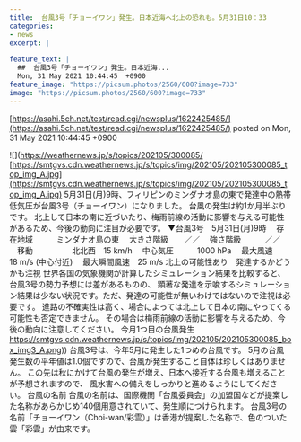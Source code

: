 ```yaml
---
title:  台風3号「チョーイワン」発生。日本近海へ北上の恐れも。5月31日10：33  
categories:
- news
excerpt: |
  
feature_text: |
  ##  台風3号「チョーイワン」発生。日本近海...
  Mon, 31 May 2021 10:44:45  +0900
feature_image: "https://picsum.photos/2560/600?image=733"
image: "https://picsum.photos/2560/600?image=733"
---
```


[https://asahi.5ch.net/test/read.cgi/newsplus/1622425485/](https://asahi.5ch.net/test/read.cgi/newsplus/1622425485/)
posted on Mon, 31 May 2021 10:44:45  +0900

<!--more-->

![](https://weathernews.jp/s/topics/202105/300085/ [https://smtgvs.cdn.weathernews.jp/s/topics/img/202105/202105300085_top_img_A.jpg](https://smtgvs.cdn.weathernews.jp/s/topics/img/202105/202105300085_top_img_A.jpg) 5月31日(月)9時、フィリピンのミンダナオ島の東で発達中の熱帯低気圧が台風3号（チョーイワン）になりました。 台風の発生は約1か月半ぶりです。 北上して日本の南に近づいたり、梅雨前線の活動に影響を与える可能性があるため、今後の動向に注目が必要です。 ▼台風3号　5月31日(月)9時 　存在地域　　　ミンダナオ島の東 　大きさ階級　　／／ 　強さ階級　　　／／ 　移動　　　　　北北西　15 km/h 　中心気圧　　　1000 hPa 　最大風速　　　18 m/s (中心付近) 　最大瞬間風速　25 m/s 北上の可能性あり　発達するかどうかも注視 世界各国の気象機関が計算したシミュレーション結果を比較すると、台風3号の勢力予想には差があるものの、 顕著な発達を示唆するシミュレーション結果は少ない状況です。ただ、発達の可能性が無いわけではないので注視は必要です。 進路の不確実性は高く、場合によっては北上して日本の南にやってくる可能性も否定できません。 その場合は梅雨前線の活動に影響を与えるため、今後の動向に注意してください。 今月1つ目の台風発生 [https://smtgvs.cdn.weathernews.jp/s/topics/img/202105/202105300085_box_img3_A.png)](https://smtgvs.cdn.weathernews.jp/s/topics/img/202105/202105300085_box_img3_A.png)) 台風3号は、今年5月に発生した1つめの台風です。 5月の台風発生数の平年値は1.0個ですので、台風が発生すること自体は珍しくはありません。 この先は秋にかけて台風の発生が増え、日本へ接近する台風も増えることが予想されますので、 風水害への備えをしっかりと進めるようにしてください。 台風の名前 台風の名前は、国際機関「台風委員会」の加盟国などが提案した名称があらかじめ140個用意されていて、発生順につけられます。 台風3号の名前「チョーイワン（Choi-wan/彩雲）」は香港が提案した名称で、色のついた雲「彩雲」が由来です。
